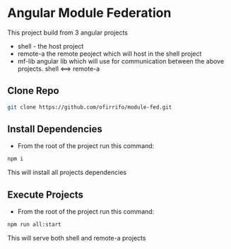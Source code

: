 # Angular Module Federation
This project build from 3 angular projects
- shell - the host project
- remote-a the remote peoject which will host in the shell project
- mf-lib angular lib which will use for communication between the above projects. shell <==> remote-a


## Clone Repo
```sh
git clone https://github.com/ofirrifo/module-fed.git
```

## Install Dependencies
- From the root of the project run this command:
```sh
npm i
```
This will install all projects dependencies

## Execute Projects
- From the root of the project run this command:
```sh
npm run all:start
```
This will serve both shell and remote-a projects